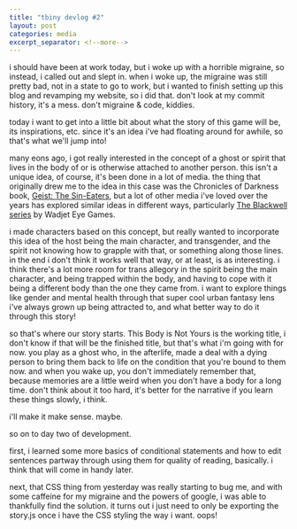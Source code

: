 ```yaml
---
title: "tbiny devlog #2"
layout: post
categories: media
excerpt_separator: <!--more-->
---
```


i should have been at work today, but i woke up with a horrible migraine, so instead, i called out and slept in. when i woke up, the migraine was still pretty bad, not in a state to go to work, but i wanted to finish setting up this blog and revamping my website, so i did that. don't look at my commit history, it's a mess. don't migraine & code, kiddies.

today i want to get into a little bit about what the story of this game will be, its inspirations, etc. since it's an idea i've had floating around for awhile, so that's what we'll jump into!

<!--more-->

many eons ago, i got really interested in the concept of a ghost or spirit that lives in the body of or is otherwise attached to another person. this isn't a unique idea, of course, it's been done in a lot of media. the thing that originally drew me to the idea in this case was the Chronicles of Darkness book, [Geist: The Sin-Eaters](https://en.wikipedia.org/wiki/Geist:_The_Sin-Eaters), but a lot of other media i've loved over the years has explored similar ideas in different ways, particularly [The Blackwell series](https://en.wikipedia.org/wiki/Blackwell_(series)) by Wadjet Eye Games.

i made characters based on this concept, but really wanted to incorporate this idea of the host being the main character, and transgender, and the spirit not knowing how to grapple with that, or something along those lines. in the end i don't think it works well that way, or at least, is as interesting. i think there's a lot more room for trans allegory in the spirit being the main character, and being trapped within the body, and having to cope with it being a different body than the one they came from. i want to explore things like gender and mental health through that super cool urban fantasy lens i've always grown up being attracted to, and what better way to do it through this story!

so that's where our story starts. This Body is Not Yours is the working title, i don't know if that will be the finished title, but that's what i'm going with for now. you play as a ghost who, in the afterlife, made a deal with a dying person to bring them back to life on the condition that you're bound to them now. and when you wake up, you don't immediately remember that, because memories are a little weird when you don't have a body for a long time. don't think about it too hard, it's better for the narrative if you learn these things slowly, i think.

i'll make it make sense. maybe.

so on to day two of development.

first, i learned some more basics of conditional statements and how to edit sentences partway through using them for quality of reading, basically. i think that will come in handy later.

next, that CSS thing from yesterday was really starting to bug me, and with some caffeine for my migraine and the powers of google, i was able to thankfully find the solution. it turns out i just need to only be exporting the story.js once i have the CSS styling the way i want. oops!